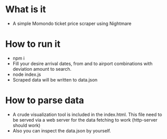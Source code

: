 # What is it
- A simple Momondo ticket price scraper using Nightmare

# How to run it 
- npm i 
- Fill your desire arrival dates, from and to airport combinations with deviation amount to search.
- node index.js 
- Scraped data will be written to data.json

# How to parse data
- A crude visualization tool is included in the index.html. This file need to be served via a web server for the data fetching to work (http-server should work)
- Also you can inspect the data.json by yourself.